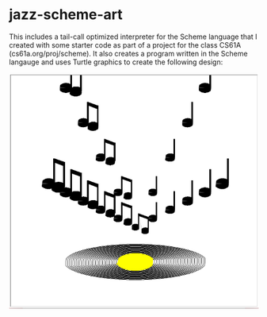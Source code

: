 # jazz-scheme-art
This includes a tail-call optimized interpreter for the Scheme language that I created with some starter code as part of a project for the class CS61A (cs61a.org/proj/scheme). It also creates a program written in the Scheme langauge and uses Turtle graphics to create the following design:


![](jazz-artwork.jpg?raw=true)
